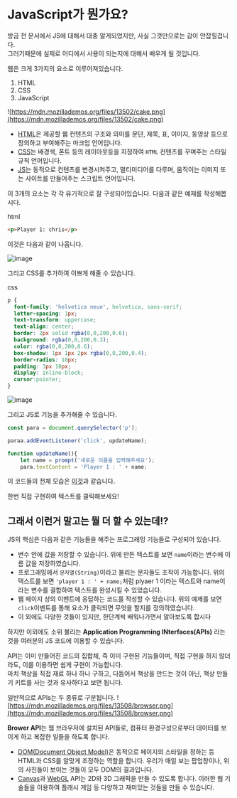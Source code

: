 # JavaScript가 뭔가요?

방금 전 문서에서 JS에 대해서 대충 알게되었지만, 사실 그것만으로는 감이 안잡힐겁니다.  
그러기때문에 실제로 어디에서 사용이 되는지에 대해서 배우게 될 것입니다.

웹은 크게 3가지의 요소로 이루어져있습니다.

1. HTML  
2. CSS  
3. JavaScript  

![https://mdn.mozillademos.org/files/13502/cake.png](https://mdn.mozillademos.org/files/13502/cake.png)

- [HTML](https://developer.mozilla.org/ko/docs/Glossary/HTML)은 제공할 웹 컨텐츠의 구조와 의미를 문단, 제목, 표, 이미지, 동영상 등으로 정의하고 부여해주는 마크업 언어입니다.
- [CSS](https://developer.mozilla.org/ko/docs/Glossary/CSS)는 배경색, 폰트 등의 레이아웃등을 지정하여 `HTML` 컨텐츠를 꾸며주는 스타일 규칙 언어입니다.
- [JS](https://developer.mozilla.org/ko/docs/Glossary/JavaScript)는 동적으로 컨텐츠를 변경시켜주고, 멀티미디어를 다루며, 움직이는 이미지 또는 사이트를 만들어주는 스크립트 언어입니다.

이 3개의 요소는 각 각 유기적으로 잘 구성되어있습니다.
다음과 같은 예제를 작성해봅시다.

html
```html
<p>Player 1: chris</p>
```
이것은 다음과 같이 나옵니다.

![image](https://user-images.githubusercontent.com/64676070/118229086-5525d880-b4c6-11eb-9b9a-c1c772b525aa.png)

그리고 CSS를 추가하여 이쁘게 해줄 수 있습니다.

css
```css
p {
  font-family: 'helvetica neue', helvetica, sans-serif;
  letter-spacing: 1px;
  text-transform: uppercase;
  text-align: center;
  border: 2px solid rgba(0,0,200,0.6);
  background: rgba(0,0,200,0.3);
  color: rgba(0,0,200,0.6);
  box-shadow: 1px 1px 2px rgba(0,0,200,0.4);
  border-radius: 10px;
  padding: 3px 10px;
  display: inline-block;
  cursor:pointer;
}
```

![image](https://user-images.githubusercontent.com/64676070/118229300-b9e13300-b4c6-11eb-8632-76e40478fd0e.png)

그리고 JS로 기능을 추가해줄 수 있습니다.
```js
const para = document.querySelector('p');

paraa.addEventListener('click', updateName);

function updateName(){
    let name = prompt('새로운 이름을 입력해주세요');
    para.textContent = 'Player 1 : ' + name;
```

이 코드들의 전체 모습은 [이것](https://github.com/mdn/learning-area/blob/master/javascript/introduction-to-js-1/what-is-js/javascript-label.html)과 같습니다.

한번 직접 구현하여 텍스트를 클릭해보세요!  

## 그래서 이런거 말고는 뭘 더 할 수 있는데!?
JS의 핵심은 다음과 같은 기능들을 해주는 프로그래밍 기능들로 구성되어 있습니다.

- 변수 안에 값을 저장할 수 있습니다. 위에 만든 텍스트를 보면 `name`이라는 변수에 이름 값을 저장하였습니다.
- 프로그래밍에서 `문자열(String)`이라고 불리는 문자들도 조작이 가능합니다. 위의 텍스트를 보면 `'player 1 : ' + name;`처럼 plyaer 1 이라는 텍스트와 name이라는 변수를 결합하여 텍스트를 완성시킬 수 있었습니다.
- 웹 페이지 상의 이벤트에 응답하는 코드를 작성할 수 있습니다. 위의 예제를 보면 `click`이벤트를 통해 요소가 클릭되면 무엇을 할지를 정의하였습니다.
- 이 외에도 다양한 것들이 있지만, 한단계씩 배워나가면서 알아보도록 합시다

하지만 이외에도 소위 불리는 **Application Programming INterfaces(APIs)** 라는 것을 여러분의 JS 코드에 이용할 수 있습니다.

API는 이미 만들어진 코드의 집합체, 즉 이미 구현된 기능들이며, 직접 구현을 하지 않더라도, 이를 이용하면 쉽게 구현이 가능합니다.  
마치 책상을 직접 재료 하나 하나 구하고, 다듬어서 책상을 만드는 것이 아닌, 책상 만들기 키트를 사는 것과 유사하다고 보면 됩니다.

일반적으로 APIs는 두 종류로 구분됩니다.
![https://mdn.mozillademos.org/files/13508/browser.png](https://mdn.mozillademos.org/files/13508/browser.png)

**Brower API**는 웹 브라우저에 설치된 API들로, 컴퓨터 환경구성으로부터 데이터를 보이게 하고 복잡한 일들을 하도록 합니다.

- [DOM(Document Object Model)](https://developer.mozilla.org/en-US/docs/Web/API/Document_Object_Model)은 동적으로 페이지의 스타일을 정하는 등 HTML과 CSS를 알맞게 조정하는 역할을 합니다. 우리가 매일 보는 팝업창이나, 위의 사진들이 보이는 것들이 모두 DOM의 결과입니다.
- [Canvas](https://developer.mozilla.org/en-US/docs/Web/API/Canvas_API)과 [WebGL](https://developer.mozilla.org/en-US/docs/Web/API/WebGL_API) API는 2D와 3D 그래픽을 만들 수 있도록 합니다. 이러한 웹 기술들을 이용하여 플래시 게임 등 다양하고 재미있는 것들을 만들 수 있습니다.

